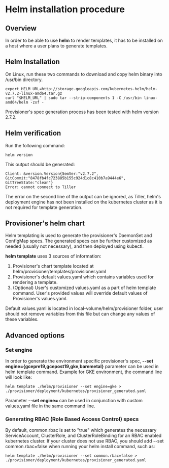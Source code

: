 # Helm installation procedure 

## Overview

In order to be able to use **helm** to render templates, it has to be installed on a host where a user plans
to generate templates.

## Helm Installation
On Linux, run these two commands to download and copy helm binary into /usr/bin directory.

``` console
export HELM_URL=http://storage.googleapis.com/kubernetes-helm/helm-v2.7.2-linux-amd64.tar.gz
curl "$HELM_URL" | sudo tar --strip-components 1 -C /usr/bin linux-amd64/helm -zxf -
```
Provisioner's spec generation process has been tested with helm version 2.7.2.

## Helm verification

Run the following command:
``` console
helm version
```

This output should be generated:
``` console
Client: &version.Version{SemVer:"v2.7.2", GitCommit:"8478fb4fc723885b155c924d1c8c410b7a9444e6", GitTreeState:"clean"}
Error: cannot connect to Tiller
``` 

The error on the second line of the output can be ignored, as Tiller, helm's deployment engine has not been installed on the 
kubernetes cluster as it is not required for template generation.

## Provisioner's helm chart

Helm templating is used to generate the provisioner's DaemonSet and ConfigMap specs.
The generated specs can be further customized as needed (usually not necessary), and then deployed using kubectl.

**helm template** uses 3 sources of information:
1. Provisioner's chart template located at helm/provisioner/templates/provisioner.yaml
2. Provisioner's default values.yaml which contains variables used for rendering a template.
3. (Optional) User's customized values.yaml as a part of helm template command. User's provided
   values will override default values of Provisioner's values.yaml.

Default values.yaml is located in local-volume/helm/provisioner folder, user should not remove variables from this file but can
change any values of these variables.

## Advanced options

### Set engine
In order to generate the environment specific provisioner's spec, **--set engine={gcepre19,gcepost19,gke,baremetal}** parameter
can be used in helm template command. Example for GKE environment, the command line will look like:

``` console
helm template ./helm/provisioner --set engine=gke > ./provisioner/deployment/kubernetes/provisioner_generated.yaml
```
Parameter **--set engine=** can be used in conjunction with custom values.yaml file in the same command line.

### Generating RBAC (Role Based Access Control) specs
By default, common.rbac is set to "true" which generates the necessary ServiceAccount, ClusterRole, and ClusterRoleBinding
for an RBAC enabled kubernetes cluster. If your cluster does not use RBAC, you should add --set common.rbac=false when
running your helm install command, such as:

``` console
helm template ./helm/provisioner --set common.rbac=false > ./provisioner/deployment/kubernetes/provisioner_generated.yaml
